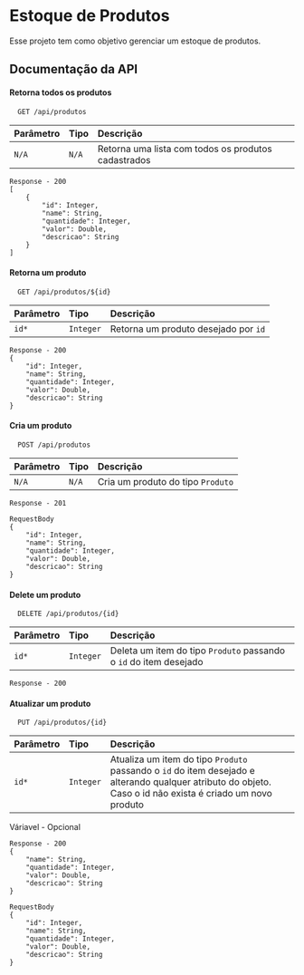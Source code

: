 ﻿# Estoque de Produtos

Esse projeto tem como objetivo gerenciar um estoque de produtos.


## Documentação da API

#### Retorna todos os produtos

```http
  GET /api/produtos
```

| Parâmetro   | Tipo       | Descrição                           |
| :---------- | :--------- | :---------------------------------- |
| `N/A` | `N/A` | Retorna uma lista com todos os produtos cadastrados |

```
Response - 200
[
    {
        "id": Integer,
        "name": String,
        "quantidade": Integer,
        "valor": Double,
        "descricao": String
    }
]
```
#### Retorna um produto

```http
  GET /api/produtos/${id}
```

| Parâmetro   | Tipo       | Descrição                                   |
| :---------- | :--------- | :------------------------------------------ |
| `id*`      | `Integer` | Retorna um produto desejado por `id`  |

```
Response - 200
{
    "id": Integer,
    "name": String,
    "quantidade": Integer,
    "valor": Double,
    "descricao": String
}
```
#### Cria um produto

```http
  POST /api/produtos
```

| Parâmetro   | Tipo       | Descrição                                   |
| :---------- | :--------- | :------------------------------------------ |
| `N/A`      | `N/A` | Cria um produto do tipo `Produto` |

```
Response - 201
```

```
RequestBody
{
    "id": Integer,
    "name": String,
    "quantidade": Integer,
    "valor": Double,
    "descricao": String
}
```

#### Delete um produto

```http
  DELETE /api/produtos/{id}
```

| Parâmetro   | Tipo       | Descrição                                   |
| :---------- | :--------- | :------------------------------------------ |
| `id* `      | `Integer` | Deleta um item do tipo `Produto` passando o `id` do item desejado |

```
Response - 200
```

#### Atualizar um produto

```http
  PUT /api/produtos/{id}
```

| Parâmetro   | Tipo       | Descrição                                   |
| :---------- | :--------- | :------------------------------------------ |
| `id*`      | `Integer` | Atualiza um item do tipo `Produto` passando o `id` do item desejado e alterando qualquer atributo do objeto. Caso o id não exista é criado um novo produto |

Váriavel - Opcional
```
Response - 200
{
    "name": String,
    "quantidade": Integer,
    "valor": Double,
    "descricao": String
}
```
```
RequestBody
{
    "id": Integer,
    "name": String,
    "quantidade": Integer,
    "valor": Double,
    "descricao": String
}
```
